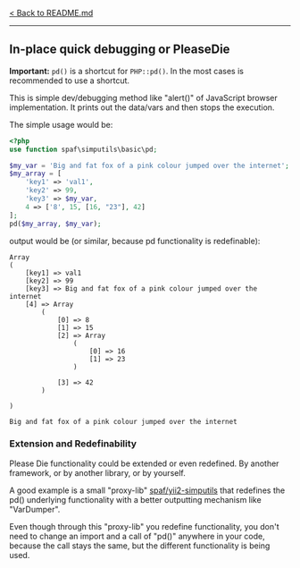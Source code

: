 [< Back to README.md](../README.md)

----

## In-place quick debugging or PleaseDie

**Important:** `pd()` is a shortcut for `PHP::pd()`. In the most cases is recommended to use 
a shortcut.

This is simple dev/debugging method like "alert()" of JavaScript browser implementation. It 
prints out the data/vars and then stops the execution.

The simple usage would be:

```php
<?php
use function spaf\simputils\basic\pd;

$my_var = 'Big and fat fox of a pink colour jumped over the internet';
$my_array = [
    'key1' => 'val1',
    'key2' => 99,
    'key3' => $my_var,
    4 => ['8', 15, [16, "23"], 42]
];
pd($my_array, $my_var);

```

output would be (or similar, because pd functionality is redefinable):
```
Array
(
    [key1] => val1
    [key2] => 99
    [key3] => Big and fat fox of a pink colour jumped over the internet
    [4] => Array
        (
            [0] => 8
            [1] => 15
            [2] => Array
                (
                    [0] => 16
                    [1] => 23
                )

            [3] => 42
        )

)

Big and fat fox of a pink colour jumped over the internet

```

### Extension and Redefinability
Please Die functionality could be extended or even redefined. By another framework, or by 
another library, or by yourself.

A good example is a small "proxy-lib" 
[spaf/yii2-simputils](https://github.com/PandaHugMonster/yii2-simputils) that redefines the pd() 
underlying functionality with a better outputting mechanism like "VarDumper".

Even though through this "proxy-lib" you redefine functionality, you don't need to change an import 
and a call of "pd()" anywhere in your code, because the call stays the same, but the different 
functionality is being used.
